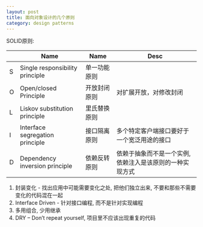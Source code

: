 ```yaml
---
layout: post
title: 面向对象设计的几个原则
category: design patterns
---
```


SOLID原则:

<table class="ink-table bordered hover alternating">
  <thead>
    <tr>
      <th class="align-left"></th>
      <th class="align-left">Name</th>
      <th class="align-left">Name</th>
      <th class="align-left">Desc</th>
    </tr>
  </thead>
  <tbody>
    <tr>
      <td>S</td>
      <td>Single responsibility principle</td>
      <td>单一功能原则</td>
      <td></td>
    </tr>
    <tr>
      <td>O</td>
      <td>Open/closed Principle</td>
      <td>开放封闭原则</td>
      <td>对扩展开放，对修改封闭</td>
    </tr>
    <tr>
      <td>L</td>
      <td>Liskov substitution principle</td>
      <td>里氏替换原则</td>
      <td></td>
    </tr>
    <tr>
      <td>I</td>
      <td>Interface segregation principle</td>
      <td>接口隔离原则</td>
      <td>多个特定客户端接口要好于一个宽泛用途的接口</td>
    </tr>
    <tr>
      <td>D</td>
      <td>Dependency inversion principle</td>
      <td>依赖反转原则</td>
      <td>依赖于抽象而不是一个实例, 依赖注入是该原则的一种实现方式</td>
    </tr>
  </tbody>
</table>

1. 封装变化 - 找出应用中可能需要变化之处, 把他们独立出来, 不要和那些不需要变化的代码混在一起
2. Interface Driven - 针对接口编程, 而不是针对实现编程
3. 多用组合, 少用继承
4. DRY – Don’t repeat yourself, 项目里不应该出现重复的代码